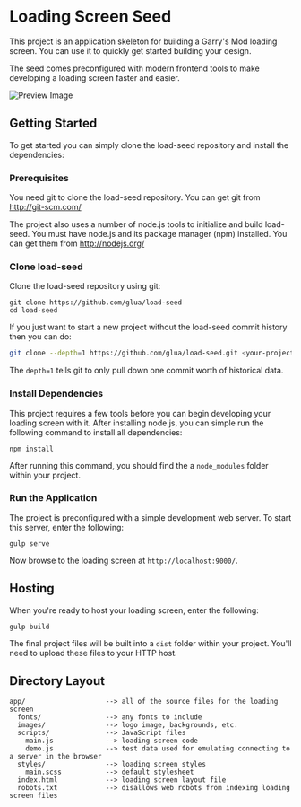 # Loading Screen Seed

This project is an application skeleton for building a Garry's Mod loading screen. You can use it to quickly get started building your design.

The seed comes preconfigured with modern frontend tools to make developing a loading screen faster and easier.

![Preview Image](http://wiki.garrysmod.com/images/e/e5/load-seed-preview.jpg)

## Getting Started

To get started you can simply clone the load-seed repository and install the dependencies:

### Prerequisites

You need git to clone the load-seed repository. You can get git from http://git-scm.com/

The project also uses a number of node.js tools to initialize and build load-seed. You must have node.js and its package manager (npm) installed. You can get them from http://nodejs.org/

### Clone load-seed

Clone the load-seed repository using git:

```
git clone https://github.com/glua/load-seed
cd load-seed
```

If you just want to start a new project without the load-seed commit history then you can do:

```bash
git clone --depth=1 https://github.com/glua/load-seed.git <your-project-name>
```

The `depth=1` tells git to only pull down one commit worth of historical data.

### Install Dependencies

This project requires a few tools before you can begin developing your loading screen with it. After installing node.js, you can simple run the following command to install all dependencies:

```
npm install
```

After running this command, you should find the a `node_modules` folder within your project.

### Run the Application

The project is preconfigured with a simple development web server. To start this server, enter the following:

```
gulp serve
```

Now browse to the loading screen at `http://localhost:9000/`.

## Hosting

When you're ready to host your loading screen, enter the following:

```
gulp build
```

The final project files will be built into a `dist` folder within your project. You'll need to upload these files to your HTTP host.

## Directory Layout

```
app/                    --> all of the source files for the loading screen
  fonts/                --> any fonts to include
  images/               --> logo image, backgrounds, etc.
  scripts/              --> JavaScript files
    main.js             --> loading screen code
    demo.js             --> test data used for emulating connecting to a server in the browser
  styles/               --> loading screen styles
    main.scss           --> default stylesheet
  index.html            --> loading screen layout file
  robots.txt            --> disallows web robots from indexing loading screen files
```
